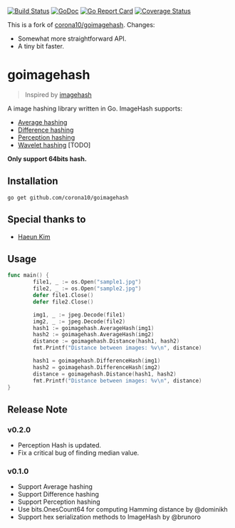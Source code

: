[![Build Status](https://travis-ci.com/tomyl/goimagehash.svg?branch=master)](https://travis-ci.org/tomyl/goimagehash)
[![GoDoc](https://godoc.org/github.com/tomyl/goimagehash?status.svg)](https://godoc.org/github.com/tomyl/goimagehash)
[![Go Report Card](https://goreportcard.com/badge/github.com/tomyl/goimagehash)](https://goreportcard.com/report/github.com/tomyl/goimagehash)
[![Coverage Status](https://coveralls.io/repos/github/tomyl/goimagehash/badge.svg)](https://coveralls.io/github/tomyl/goimagehash)

This is a fork of [corona10/goimagehash](https://github.com/corona10/goimagehash). Changes:
* Somewhat more straightforward API.
* A tiny bit faster.

# goimagehash
> Inspired by [imagehash](https://github.com/JohannesBuchner/imagehash)

A image hashing library written in Go. ImageHash supports:
* [Average hashing](http://www.hackerfactor.com/blog/index.php?/archives/432-Looks-Like-It.html)
* [Difference hashing](http://www.hackerfactor.com/blog/index.php?/archives/529-Kind-of-Like-That.html)
* [Perception hashing](http://www.hackerfactor.com/blog/index.php?/archives/432-Looks-Like-It.html)
* [Wavelet hashing](https://fullstackml.com/wavelet-image-hash-in-python-3504fdd282b5) [TODO]

**Only support 64bits hash.**

## Installation
```
go get github.com/corona10/goimagehash
```
## Special thanks to
* [Haeun Kim](https://github.com/haeungun/)

## Usage

``` Go
func main() {
        file1, _ := os.Open("sample1.jpg")
        file2, _ := os.Open("sample2.jpg")
        defer file1.Close()
        defer file2.Close()

        img1, _ := jpeg.Decode(file1)
        img2, _ := jpeg.Decode(file2)
        hash1 := goimagehash.AverageHash(img1)
        hash2 := goimagehash.AverageHash(img2)
        distance := goimagehash.Distance(hash1, hash2)
        fmt.Printf("Distance between images: %v\n", distance)

        hash1 = goimagehash.DifferenceHash(img1)
        hash2 = goimagehash.DifferenceHash(img2)
        distance = goimagehash.Distance(hash1, hash2)
        fmt.Printf("Distance between images: %v\n", distance)
}
```

## Release Note

### v0.2.0
- Perception Hash is updated.
- Fix a critical bug of finding median value.

### v0.1.0
- Support Average hashing
- Support Difference hashing
- Support Perception hashing
- Use bits.OnesCount64 for computing Hamming distance by @dominikh
- Support hex serialization methods to ImageHash by @brunoro
